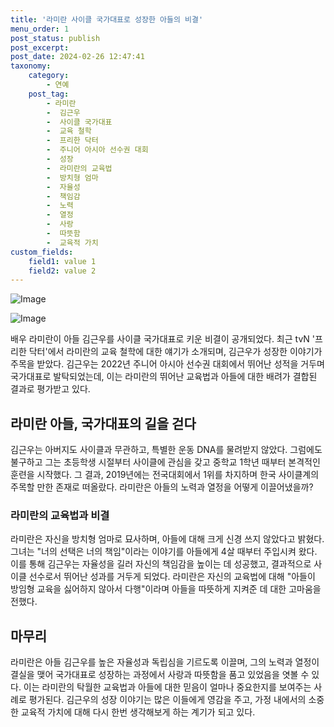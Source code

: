 ```yaml
---
title: '라미란 사이클 국가대표로 성장한 아들의 비결'
menu_order: 1
post_status: publish
post_excerpt: 
post_date: 2024-02-26 12:47:41
taxonomy:
    category:
        - 연예
    post_tag:
        - 라미란
        -  김근우
        -  사이클 국가대표
        -  교육 철학
        -  프리한 닥터
        -  주니어 아시아 선수권 대회
        -  성장
        -  라미란의 교육법
        -  방치형 엄마
        -  자율성
        -  책임감
        -  노력
        -  열정
        -  사랑
        -  따뜻함
        -  교육적 가치
custom_fields:
    field1: value 1
    field2: value 2
---
```


![Image](https://ssl.pstatic.net/mimgnews/image/076/2024/02/26/2024022701001743700232441_20240226064102429.jpg?type=w540)

![Image](https://mimgnews.pstatic.net/image/076/2024/02/26/2024022701001743700232442_20240226064102433.jpg?type=w540)

배우 라미란이 아들 김근우를 사이클 국가대표로 키운 비결이 공개되었다. 최근 tvN '프리한 닥터'에서 라미란의 교육 철학에 대한 얘기가 소개되며, 김근우가 성장한 이야기가 주목을 받았다. 김근우는 2022년 주니어 아시아 선수권 대회에서 뛰어난 성적을 거두며 국가대표로 발탁되었는데, 이는 라미란의 뛰어난 교육법과 아들에 대한 배려가 결합된 결과로 평가받고 있다.
## 라미란 아들, 국가대표의 길을 걷다
김근우는 아버지도 사이클과 무관하고, 특별한 운동 DNA를 물려받지 않았다. 그럼에도 불구하고 그는 초등학생 시절부터 사이클에 관심을 갖고 중학교 1학년 때부터 본격적인 훈련을 시작했다. 그 결과, 2019년에는 전국대회에서 1위를 차지하며 한국 사이클계의 주목할 만한 존재로 떠올랐다. 라미란은 아들의 노력과 열정을 어떻게 이끌어냈을까?
### 라미란의 교육법과 비결
라미란은 자신을 방치형 엄마로 묘사하며, 아들에 대해 크게 신경 쓰지 않았다고 밝혔다. 그녀는 "너의 선택은 너의 책임"이라는 이야기를 아들에게 4살 때부터 주입시켜 왔다. 이를 통해 김근우는 자율성을 길러 자신의 책임감을 높이는 데 성공했고, 결과적으로 사이클 선수로서 뛰어난 성과를 거두게 되었다. 라미란은 자신의 교육법에 대해 "아들이 방임형 교육을 싫어하지 않아서 다행"이라며 아들을 따뜻하게 지켜준 데 대한 고마움을 전했다.
## 마무리
라미란은 아들 김근우를 높은 자율성과 독립심을 기르도록 이끌며, 그의 노력과 열정이 결실을 맺어 국가대표로 성장하는 과정에서 사랑과 따뜻함을 품고 있었음을 엿볼 수 있다. 이는 라미란의 탁월한 교육법과 아들에 대한 믿음이 얼마나 중요한지를 보여주는 사례로 평가된다. 김근우의 성장 이야기는 많은 이들에게 영감을 주고, 가정 내에서의 소중한 교육적 가치에 대해 다시 한번 생각해보게 하는 계기가 되고 있다.
